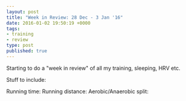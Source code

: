 ```yaml
---
layout: post
title: "Week in Review: 28 Dec - 3 Jan '16"
date: 2016-01-02 19:50:19 +0000
tags:
- training
- review
type: post
published: true
---
```


Starting to do a "week in review" of all my training, sleeping, HRV etc.

Stuff to include:

Running time:
Running distance:
Aerobic/Anaerobic split:
